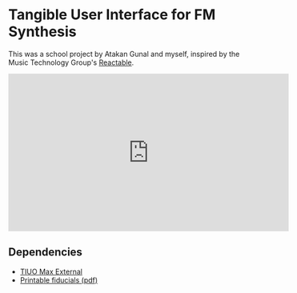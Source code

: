 # Tangible User Interface for FM Synthesis

This was a school project by Atakan Gunal and myself, inspired by the Music Technology Group's [Reactable](http://mtg.upf.edu/project/reactable).

<iframe width="560" height="315" src="https://www.youtube.com/embed/rgMJ4vyU3Gw" frameborder="0" allowfullscreen></iframe>

## Dependencies
- [TIUO Max External](https://sourceforge.net/projects/reactivision/files/TUIO%201.0/TUIO-Clients%201.4/TUIO_MaxMSP-1.4.zip/download)
- [Printable fiducials (pdf)](http://reactivision.sourceforge.net/data/fiducials.pdf)
